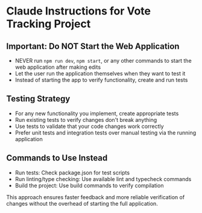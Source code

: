 # Claude Instructions for Vote Tracking Project

## Important: Do NOT Start the Web Application

- NEVER run `npm run dev`, `npm start`, or any other commands to start the web application after making edits
- Let the user run the application themselves when they want to test it
- Instead of starting the app to verify functionality, create and run tests

## Testing Strategy

- For any new functionality you implement, create appropriate tests
- Run existing tests to verify changes don't break anything
- Use tests to validate that your code changes work correctly
- Prefer unit tests and integration tests over manual testing via the running application

## Commands to Use Instead

- Run tests: Check package.json for test scripts
- Run linting/type checking: Use available lint and typecheck commands
- Build the project: Use build commands to verify compilation

This approach ensures faster feedback and more reliable verification of changes without the overhead of starting the full application.